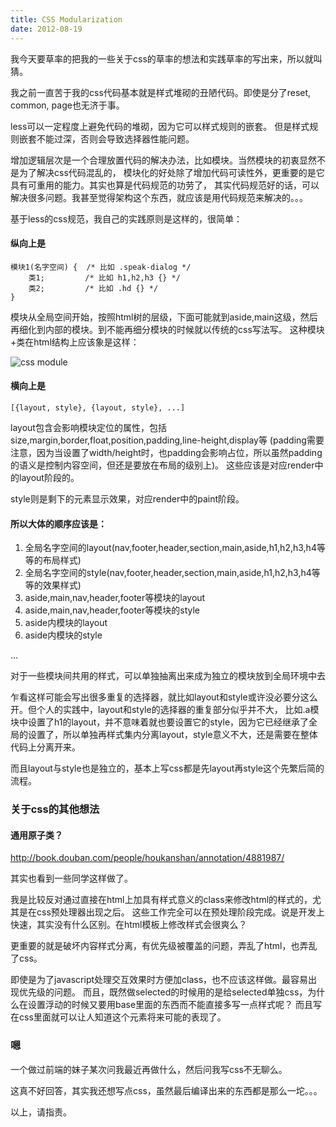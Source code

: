 ```yaml
---
title: CSS Modularization
date: 2012-08-19
---
```


我今天要草率的把我的一些关于css的草率的想法和实践草率的写出来，所以就叫猜。


我之前一直苦于我的css代码基本就是样式堆砌的丑陋代码。即使是分了reset, common, page也无济于事。


less可以一定程度上避免代码的堆砌，因为它可以样式规则的嵌套。
但是样式规则嵌套不能过深，否则会导致选择器性能问题。


增加逻辑层次是一个合理放置代码的解决办法，比如模块。当然模块的初衷显然不是为了解决css代码混乱的，
模块化的好处除了增加代码可读性外，更重要的是它具有可重用的能力。其实也算是代码规范的功劳了，
其实代码规范好的话，可以解决很多问题。我甚至觉得架构这个东西，就应该是用代码规范来解决的。。。


基于less的css规范，我自己的实践原则是这样的，很简单：

#### 纵向上是

    模块1(名字空间) {  /* 比如 .speak-dialog */
        类1;         /* 比如 h1,h2,h3 {} */
        类2;         /* 比如 .hd {} */
    }

模块从全局空间开始，按照html树的层级，下面可能就到aside,main这级，然后再细化到内部的模块。到不能再细分模块的时候就以传统的css写法写。
这种模块+类在html结构上应该象是这样：

![css module](https://docs.google.com/drawings/pub?id=1rg7vzagk78_arYcCxHUtzPCPwOOAiFJBiz7Wc_cM1XQ&w=457&h=263)

#### 横向上是

    [{layout, style}, {layout, style}, ...]

layout包含会影响模块定位的属性，包括size,margin,border,float,position,padding,line-height,display等
(padding需要注意，因为当设置了width/height时，也padding会影响占位，所以虽然padding的语义是控制内容空间，但还是要放在布局的级别上)。
这些应该是对应render中的layout阶段的。

style则是剩下的元素显示效果，对应render中的paint阶段。

#### 所以大体的顺序应该是：

1. 全局名字空间的layout(nav,footer,header,section,main,aside,h1,h2,h3,h4等等的布局样式)
2. 全局名字空间的style(nav,footer,header,section,main,aside,h1,h2,h3,h4等等的效果样式)
3. aside,main,nav,header,footer等模块的layout
4. aside,main,nav,header,footer等模块的style
5. aside内模块的layout
6. aside内模块的style

...

对于一些模块间共用的样式，可以单独抽离出来成为独立的模块放到全局环境中去

乍看这样可能会写出很多重复的选择器，就比如layout和style或许没必要分这么开。但个人的实践中，layout和style的选择器的重复部分似乎并不大，
比如.a模块中设置了h1的layout，并不意味着就也要设置它的style，因为它已经继承了全局的设置了，所以单独再样式集内分离layout，style意义不大，还是需要在整体代码上分离开来。

而且layout与style也是独立的，基本上写css都是先layout再style这个先繁后简的流程。



    
### 关于css的其他想法

#### 通用原子类？

http://book.douban.com/people/houkanshan/annotation/4881987/

其实也看到一些同学这样做了。

我是比较反对通过直接在html上加具有样式意义的class来修改html的样式的，尤其是在css预处理器出现之后。
这些工作完全可以在预处理阶段完成。说是开发上快速，其实没有什么区别。在html模板上修改样式会很爽么？

更重要的就是破坏内容样式分离，有优先级被覆盖的问题，弄乱了html，也弄乱了css。

即使是为了javascript处理交互效果时方便加class，也不应该这样做。最容易出现优先级的问题。
而且，既然做selected的时候用的是给selected单独css，为什么在设置浮动的时候又要用base里面的东西而不能直接多写一点样式呢？
而且写在css里面就可以让人知道这个元素将来可能的表现了。



### 嗯

一个做过前端的妹子某次问我最近再做什么，然后问我写css不无聊么。

这真不好回答，其实我还想写点css，虽然最后编译出来的东西都是那么一坨。。。

以上，请指责。
